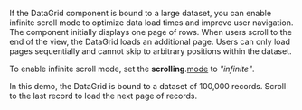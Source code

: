 If the DataGrid component is bound to a large dataset, you can enable infinite scroll mode to optimize data load times and improve user navigation. The component initially displays one page of rows. When users scroll to the end of the view, the DataGrid loads an additional page. Users can only load pages sequentially and cannot skip to arbitrary positions within the dataset.

To enable infinite scroll mode, set the **scrolling**.[mode](/Documentation/ApiReference/UI_Components/dxDataGrid/Configuration/scrolling/#mode) to *"infinite"*.

In this demo, the DataGrid is bound to a dataset of 100,000 records. Scroll to the last record to load the next page of records.
